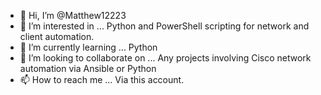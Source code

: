 - 👋 Hi, I’m @Matthew12223
- 👀 I’m interested in ... Python and PowerShell scripting for network and client automation.
- 🌱 I’m currently learning ... Python
- 💞️ I’m looking to collaborate on ... Any projects involving Cisco network automation via Ansible or Python
- 📫 How to reach me ... Via this account.

<!---
Matthew12223/Matthew12223 is a ✨ special ✨ repository because its `README.md` (this file) appears on your GitHub profile.
You can click the Preview link to take a look at your changes.
--->
